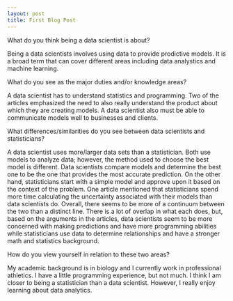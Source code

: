 ```yaml
---
layout: post
title: First Blog Post
---
```


What do you think being a data scientist is about?

Being a data scientists involves using data to provide prodictive models. It is a broad term that can cover different areas including data analystics and machine learning.

What do you see as the major duties and/or knowledge areas? 

A data scientist has to understand statistics and programming. Two of the articles emphasized the need to also really understand the product about which they are creating models. A data scientist also must be able to communicate models well to businesses and clients.

What differences/similarities do you see between data scientists and statisticians?

A data scientist uses more/larger data sets than a statistician. Both use models to analyze data; however, the method used to choose the best model is different. Data scientists compare models and determine the best one to be the one that provides the most accurate prediction. On the other hand, statisticians start with a simple model and approve upon it based on the context of the problem. One article mentioned that statisticians spend more time calculating the uncertainty associated with their models than data scientists do. Overall, there seems to be more of a continuum between the two than a distinct line. There is a lot of overlap in what each does, but, based on the arguments in the articles, data scientists seem to be more concerned with making predictions and have more programming abilities while statisticians use data to determine relationships and have a stronger math and statistics background.

How do you view yourself in relation to these two areas?

My academic background is in biology and I currently work in professional athletics. I have a little programming experience, but not much. I think I am closer to being a statistician than a data scientist. However, I really enjoy learning about data analytics.
